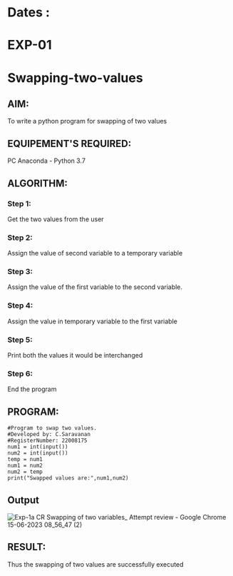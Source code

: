 # Dates :
# EXP-01
# Swapping-two-values
## AIM:
To write a python program for swapping of two values
## EQUIPEMENT'S REQUIRED: 
PC
Anaconda - Python 3.7
## ALGORITHM: 
### Step 1:
Get the two values from the user
### Step 2: 
Assign the value of second variable to a temporary variable 
### Step 3: 
Assign the value of the first variable to the second variable.
### Step 4:  
Assign the value in temporary variable to the first variable
### Step 5: 
Print both the values it would be interchanged
### Step 6: 
End the program
## PROGRAM:
```
#Program to swap two values.
#Developed by: C.Saravanan
#RegisterNumber: 22008175
num1 = int(input())
num2 = int(input())
temp = num1
num1 = num2
num2 = temp
print("Swapped values are:",num1,num2)
```
## Output

![Exp-1a CR Swapping of two variables_ Attempt review - Google Chrome 15-06-2023 08_56_47 (2)](https://github.com/saravanan2607/Swapping-two-values/assets/121395849/0a551feb-194b-456c-97ef-0cf79d450f6c)



## RESULT:
Thus the swapping of two values are successfully executed



